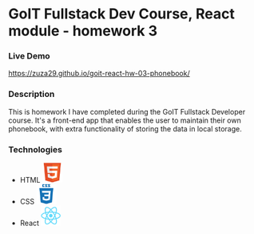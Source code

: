 # GoIT Fullstack Dev Course, React module - homework 3
### Live Demo
https://zuza29.github.io/goit-react-hw-03-phonebook/

### Description
This is homework I have completed during the GoIT Fullstack Developer course. It's a front-end app that enables the user to maintain their own phonebook, with extra functionality of storing the data in local storage.

### Technologies
- HTML <img src="https://github.com/devicons/devicon/blob/master/icons/html5/html5-original.svg" title="HTML5" alt="HTML" width="40" height="40"/>&nbsp;
- CSS <img src="https://github.com/devicons/devicon/blob/master/icons/css3/css3-plain-wordmark.svg"  title="CSS3" alt="CSS" width="40" height="40"/>&nbsp;
- React <img src="https://github.com/devicons/devicon/blob/master/icons/react/react-original.svg" title="React" alt="React" width="40" height="40" />&nbsp;
